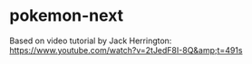 # pokemon-next
Based on video tutorial by Jack Herrington: https://www.youtube.com/watch?v=2tJedF8I-8Q&amp;t=491s
